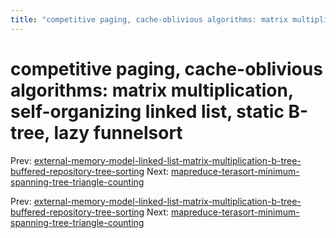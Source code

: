```yaml
---
title: "competitive paging, cache-oblivious algorithms: matrix multiplication, self-organizing linked list, static B-tree, lazy funnelsort"
---
```


# competitive paging, cache-oblivious algorithms: matrix multiplication, self-organizing linked list, static B-tree, lazy funnelsort

Prev: [external-memory-model-linked-list-matrix-multiplication-b-tree-buffered-repository-tree-sorting](external-memory-model-linked-list-matrix-multiplication-b-tree-buffered-repository-tree-sorting.md)
Next: [mapreduce-terasort-minimum-spanning-tree-triangle-counting](mapreduce-terasort-minimum-spanning-tree-triangle-counting.md)

Prev: [external-memory-model-linked-list-matrix-multiplication-b-tree-buffered-repository-tree-sorting](external-memory-model-linked-list-matrix-multiplication-b-tree-buffered-repository-tree-sorting.md)
Next: [mapreduce-terasort-minimum-spanning-tree-triangle-counting](mapreduce-terasort-minimum-spanning-tree-triangle-counting.md)
